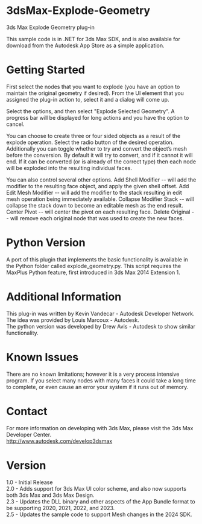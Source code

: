 3dsMax-Explode-Geometry
=======================

3ds Max Explode Geometry plug-in

This sample code is in .NET for 3ds Max SDK, and is also available for download from the Autodesk App Store as a simple application.


Getting Started
============
First select the nodes that you want to explode (you have an option to maintain the original geometry if desired). From
the UI element that you assigned the plug-in action to, select it and a dialog will come up.

Select the options, and then select "Explode Selected Geometry". A progress bar will be displayed for long actions and you have the option to cancel.

You can choose to create three or four sided objects as a result of the explode operation. Select the radio button of the desired operation. 
Additionally you can toggle whether to try and convert the object’s mesh before the conversion. By default it will try to convert, and if it cannot
it will end. If it can be converted (or is already of the correct type) then each node will be exploded into the resulting individual faces.

You can also control several other options.
Add Shell Modifier -- will add the modifier to the resulting face object, and apply the given shell offset.
Add Edit Mesh Modifier -- will add the modifier to the stack resulting in edit mesh operation being immediately available.
Collapse Modifier Stack -- will collapse the stack down to become an editable mesh as the end result.
Center Pivot -- will center the pivot on each resulting face.
Delete Original -- will remove each original node that was used to create the new faces.

Python Version
==============
A port of this plugin that implements the basic functionality is available in the Python folder called explode_geometry.py.  This
script requires the MaxPlus Python feature, first introduced in 3ds Max 2014 Extension 1.

Additional Information
=================
This plug-in was written by Kevin Vandecar - Autodesk Developer Network.  
The idea was provided by Louis Marcoux - Autodesk.  
The python version was developed by Drew Avis - Autodesk to show similar functionality.  

Known Issues
===========
There are no known limitations; however it is a very process intensive program. If you select many nodes with many faces it could take a long time
to complete, or even cause an error your system if it runs out of memory.

Contact
======
For more information on developing with 3ds Max, please visit the 3ds Max Developer Center.  
http://www.autodesk.com/develop3dsmax

Version
=======
1.0 - Initial Release  
2.0 - Adds support for 3ds Max UI color scheme, and also now supports both 3ds Max and 3ds Max Design.  
2.3 - Updates the DLL binary and other aspects of the App Bundle format to be supporting 2020, 2021, 2022, and 2023.  
2.5 - Updates the sample code to support Mesh changes in the 2024 SDK.  


